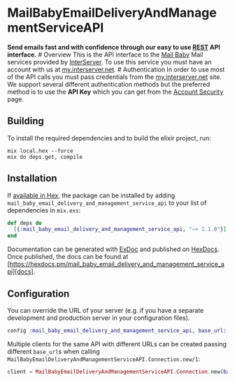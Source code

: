 # MailBabyEmailDeliveryAndManagementServiceAPI

**Send emails fast and with confidence through our easy to use [REST](https://en.wikipedia.org/wiki/Representational_state_transfer) API interface.** # Overview This is the API interface to the [Mail Baby](https//mail.baby/) Mail services provided by [InterServer](https://www.interserver.net). To use this service you must have an account with us at [my.interserver.net](https://my.interserver.net). # Authentication In order to use most of the API calls you must pass credentials from the [my.interserver.net](https://my.interserver.net/) site. We support several different authentication methods but the preferred method is to use the **API Key** which you can get from the [Account Security](https://my.interserver.net/account_security) page. 

## Building

To install the required dependencies and to build the elixir project, run:

```console
mix local.hex --force
mix do deps.get, compile
```

## Installation

If [available in Hex][], the package can be installed by adding `mail_baby_email_delivery_and_management_service_api` to
your list of dependencies in `mix.exs`:

```elixir
def deps do
  [{:mail_baby_email_delivery_and_management_service_api, "~> 1.1.0"}]
end
```

Documentation can be generated with [ExDoc][] and published on [HexDocs][]. Once published, the docs can be found at
[https://hexdocs.pm/mail_baby_email_delivery_and_management_service_api][docs].

## Configuration

You can override the URL of your server (e.g. if you have a separate development and production server in your
configuration files).

```elixir
config :mail_baby_email_delivery_and_management_service_api, base_url: "https://api.mailbaby.net"
```

Multiple clients for the same API with different URLs can be created passing different `base_url`s when calling
`MailBabyEmailDeliveryAndManagementServiceAPI.Connection.new/1`:

```elixir
client = MailBabyEmailDeliveryAndManagementServiceAPI.Connection.new(base_url: "https://api.mailbaby.net")
```

[exdoc]: https://github.com/elixir-lang/ex_doc
[hexdocs]: https://hexdocs.pm
[available in hex]: https://hex.pm/docs/publish
[docs]: https://hexdocs.pm/mail_baby_email_delivery_and_management_service_api
